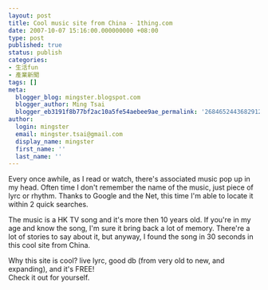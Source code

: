 ```yaml
---
layout: post
title: Cool music site from China - 1thing.com
date: 2007-10-07 15:16:00.000000000 +08:00
type: post
published: true
status: publish
categories:
- 生活fun
- 產業新聞
tags: []
meta:
  blogger_blog: mingster.blogspot.com
  blogger_author: Ming Tsai
  blogger_eb3191f8b77bf2ac10a5fe54aebee9ae_permalink: '2684652443682912818'
author:
  login: mingster
  email: mingster.tsai@gmail.com
  display_name: mingster
  first_name: ''
  last_name: ''
---
```

<p>Every once awhile, as I read or watch, there's associated music pop up in my head. Often time I don't remember the name of the music, just piece of lyrc or rhythm. Thanks to Google and the Net, this time I'm able to locate it within 2 quick searches.</p>
<p>The music is a HK TV song and it's more then 10 years old. If you're in my age and know the song, I'm sure it bring back a lot of memory. There're a lot of stories to say about it, but anyway, I found the song in 30 seconds in this cool site from China.</p>
<p>Why this site is cool? live lyrc, good db (from very old to new, and expanding), and it's FREE!<br /><a href="http://www.1ting.com/player/7f/player_61782.html"><img id="BLOGGER_PHOTO_ID_5118491352872830066" alt="" src="{{ site.JB.IMAGE_PATH }}/image001.jpg" border="0" /></a>Check it out for yourself.</p>

